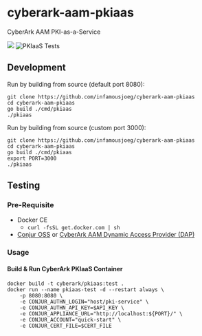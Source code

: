# cyberark-aam-pkiaas
CyberArk AAM PKI-as-a-Service

[![](https://img.shields.io/github/v/release/infamousjoeg/cyberark-aam-pkiaas?include_prereleases)](https://github.com/infamousjoeg/cyberark-aam-pkiaas/releases/latest) ![PKIaaS Tests](https://github.com/infamousjoeg/cyberark-aam-pkiaas/workflows/PKIaaS%20Tests/badge.svg)

## Development

Run by building from source (default port 8080):

```shell
git clone https://github.com/infamousjoeg/cyberark-aam-pkiaas
cd cyberark-aam-pkiaas
go build ./cmd/pkiaas
./pkiaas
```

Run by building from source (custom port 3000):

```shell
git clone https://github.com/infamousjoeg/cyberark-aam-pkiaas
cd cyberark-aam-pkiaas
go build ./cmd/pkiaas
export PORT=3000
./pkiaas
```

## Testing

### Pre-Requisite

* Docker CE
  * `curl -fsSL get.docker.com | sh`
* [Conjur OSS](https://conjur.org) or [CyberArk AAM Dynamic Access Provider (DAP)](https://cyberark.com)

### Usage

#### Build & Run CyberArk PKIaaS Container

```shell
docker build -t cyberark/pkiaas:test .
docker run --name pkiaas-test -d --restart always \
    -p 8080:8080 \
    -e CONJUR_AUTHN_LOGIN="host/pki-service" \
    -e CONJUR_AUTHN_API_KEY=$API_KEY \
    -e CONJUR_APPLIANCE_URL="http://localhost:${PORT}/" \
    -e CONJUR_ACCOUNT="quick-start" \
    -e CONJUR_CERT_FILE=$CERT_FILE
```